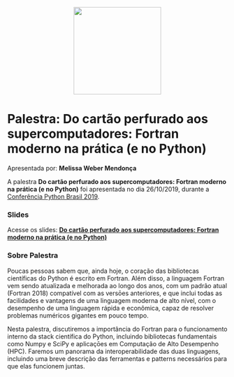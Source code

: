 <p align="center"><img src="../logo_python_brasil_2019-01.svg" width="200"></p>

# Palestra: Do cartão perfurado aos supercomputadores: Fortran moderno na prática (e no Python)
Apresentada por: **Melissa Weber Mendonça**


A palestra **Do cartão perfurado aos supercomputadores: Fortran moderno na prática (e no Python)** foi apresentada no dia 26/10/2019, durante a [Conferência Python Brasil 2019](http://2019.pythonbrasil.org.br).



### Slides

Acesse os slides: **[Do cartão perfurado aos supercomputadores: Fortran moderno na prática (e no Python)](./pybr2019-melissa-weber-mendonca-do-cartao-perfurado-aos-supercomputadores.pdf)**



### Sobre Palestra
Poucas pessoas sabem que, ainda hoje, o coração das bibliotecas científicas do Python é escrito em Fortran. Além disso, a linguagem Fortran vem sendo atualizada e melhorada ao longo dos anos, com um padrão atual (Fortran 2018) compatível com as versōes anteriores, e que inclui todas as facilidades e vantagens de uma linguagem moderna de alto nível, com o desempenho de uma linguagem rápida e econômica, capaz de resolver problemas numéricos gigantes em pouco tempo. 

Nesta palestra, discutiremos a importância do Fortran para o funcionamento interno da stack científica do Python, incluindo bibliotecas fundamentais como Numpy e SciPy e aplicaçōes em Computação de Alto Desempenho (HPC). Faremos um panorama da interoperabilidade das duas linguagens, incluindo uma breve descrição das ferramentas e patterns necessários para que elas funcionem juntas.




